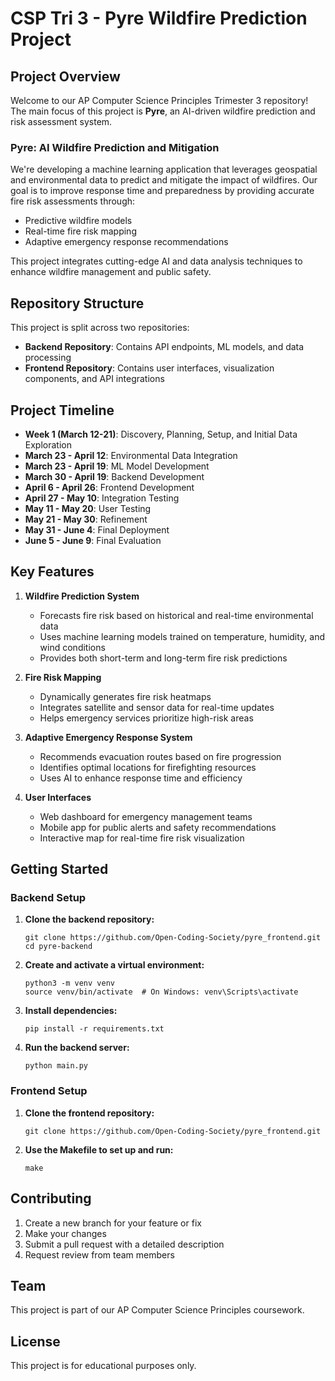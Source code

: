 # CSP Tri 3 - Pyre Wildfire Prediction Project

## Project Overview

Welcome to our AP Computer Science Principles Trimester 3 repository! The main focus of this project is **Pyre**, an AI-driven wildfire prediction and risk assessment system.

### Pyre: AI Wildfire Prediction and Mitigation

We're developing a machine learning application that leverages geospatial and environmental data to predict and mitigate the impact of wildfires. Our goal is to improve response time and preparedness by providing accurate fire risk assessments through:

- Predictive wildfire models
- Real-time fire risk mapping
- Adaptive emergency response recommendations

This project integrates cutting-edge AI and data analysis techniques to enhance wildfire management and public safety.

## Repository Structure

This project is split across two repositories:

- **Backend Repository**: Contains API endpoints, ML models, and data processing
- **Frontend Repository**: Contains user interfaces, visualization components, and API integrations

## Project Timeline

- **Week 1 (March 12-21)**: Discovery, Planning, Setup, and Initial Data Exploration
- **March 23 - April 12**: Environmental Data Integration
- **March 23 - April 19**: ML Model Development
- **March 30 - April 19**: Backend Development
- **April 6 - April 26**: Frontend Development
- **April 27 - May 10**: Integration Testing
- **May 11 - May 20**: User Testing
- **May 21 - May 30**: Refinement
- **May 31 - June 4**: Final Deployment
- **June 5 - June 9**: Final Evaluation

## Key Features

1. **Wildfire Prediction System**
   - Forecasts fire risk based on historical and real-time environmental data
   - Uses machine learning models trained on temperature, humidity, and wind conditions
   - Provides both short-term and long-term fire risk predictions

2. **Fire Risk Mapping**
   - Dynamically generates fire risk heatmaps
   - Integrates satellite and sensor data for real-time updates
   - Helps emergency services prioritize high-risk areas

3. **Adaptive Emergency Response System**
   - Recommends evacuation routes based on fire progression
   - Identifies optimal locations for firefighting resources
   - Uses AI to enhance response time and efficiency

4. **User Interfaces**
   - Web dashboard for emergency management teams
   - Mobile app for public alerts and safety recommendations
   - Interactive map for real-time fire risk visualization

## Getting Started

### Backend Setup
1. **Clone the backend repository:**
   ```
   git clone https://github.com/Open-Coding-Society/pyre_frontend.git
   cd pyre-backend
   ```

2. **Create and activate a virtual environment:**
   ```
   python3 -m venv venv
   source venv/bin/activate  # On Windows: venv\Scripts\activate
   ```

3. **Install dependencies:**
   ```
   pip install -r requirements.txt
   ```

4. **Run the backend server:**
   ```
   python main.py
   ```

### Frontend Setup
1. **Clone the frontend repository:**
   ```
   git clone https://github.com/Open-Coding-Society/pyre_frontend.git
   ```

2. **Use the Makefile to set up and run:**
   ```
   make
   ```

## Contributing

1. Create a new branch for your feature or fix
2. Make your changes
3. Submit a pull request with a detailed description
4. Request review from team members

## Team

This project is part of our AP Computer Science Principles coursework.

## License

This project is for educational purposes only.

